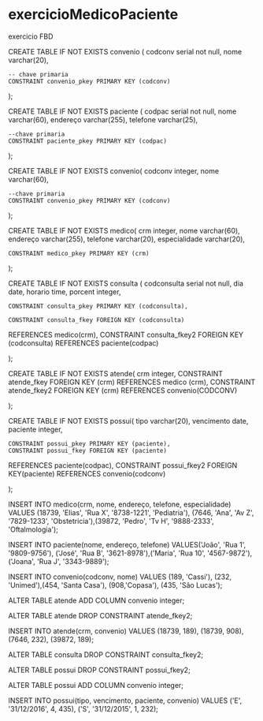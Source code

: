 # exercicioMedicoPaciente
exercicio FBD


CREATE TABLE IF NOT EXISTS convenio (
	codconv serial not null,
	nome varchar(20),
	
	-- chave primaria
	CONSTRAINT convenio_pkey PRIMARY KEY (codconv)
);

CREATE TABLE IF NOT EXISTS paciente (
	codpac serial not null,
	nome varchar(60),
	endereço varchar(255),
	telefone varchar(25),
	
	--chave primaria
	CONSTRAINT paciente_pkey PRIMARY KEY (codpac)

);

CREATE TABLE IF NOT EXISTS convenio(
	codconv integer,
	nome varchar(60),
	
	--chave primaria
	CONSTRAINT convenio_pkey PRIMARY KEY (codconv)

);

CREATE TABLE IF  NOT EXISTS medico(
	crm integer,
	nome varchar(60),
	endereço varchar(255),
	telefone varchar(20),
	especialidade varchar(20),
	
	CONSTRAINT medico_pkey PRIMARY KEY (crm)

);

CREATE TABLE IF NOT EXISTS consulta (
	codconsulta serial not null,
	dia date,
	horario time,
	porcent integer,
	
	CONSTRAINT consulta_pkey PRIMARY KEY (codconsulta),
	
	CONSTRAINT consulta_fkey FOREIGN KEY (codconsulta)
REFERENCES medico(crm),
	  CONSTRAINT consulta_fkey2 FOREIGN KEY (codconsulta) REFERENCES paciente(codpac)

);

CREATE TABLE IF NOT EXISTS atende(
	crm integer,
	CONSTRAINT atende_fkey FOREIGN KEY (crm)
REFERENCES medico (crm),
	CONSTRAINT atende_fkey2 FOREIGN KEY (crm) REFERENCES convenio(CODCONV)

);

CREATE TABLE IF NOT EXISTS possui(
	tipo varchar(20),
	vencimento date,
	paciente integer,
	
	CONSTRAINT possui_pkey PRIMARY KEY (paciente),
	CONSTRAINT possui_fkey FOREIGN KEY (paciente)
REFERENCES paciente(codpac),
CONSTRAINT possui_fkey2 FOREIGN KEY(paciente) REFERENCES convenio(codconv)
	
);

INSERT INTO medico(crm, nome, endereço, telefone, especialidade) VALUES (18739, 'Elias', 'Rua X', '8738-1221', 'Pediatria'),
(7646, 'Ana', 'Av Z', '7829-1233', 'Obstetricia'),(39872, 'Pedro', 'Tv H', '9888-2333', 'Oftalmologia');

INSERT INTO paciente(nome, endereço, telefone) VALUES('João', 'Rua 1', '9809-9756'),
('José', 'Rua B', '3621-8978'),('Maria', 'Rua 10', '4567-9872'),('Joana', 'Rua J', '3343-9889');

INSERT INTO convenio(codconv, nome) VALUES (189, 'Cassi'),
(232, 'Unimed'),(454, 'Santa Casa'), (908,'Copasa'), (435, 'São Lucas');

ALTER TABLE atende ADD COLUMN convenio integer;

ALTER TABLE atende DROP CONSTRAINT atende_fkey2;

INSERT INTO atende(crm, convenio) VALUES (18739, 189),
(18739, 908),(7646, 232), (39872, 189);

ALTER TABLE consulta DROP CONSTRAINT consulta_fkey2;

ALTER TABLE possui DROP CONSTRAINT possui_fkey2;

ALTER TABLE possui ADD COLUMN convenio integer;

INSERT INTO possui(tipo, vencimento, paciente, convenio) VALUES ('E', '31/12/2016', 4, 435), ('S', '31/12/2015', 1, 232);
